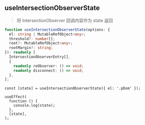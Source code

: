 ## useIntersectionObserverState

> 将 IntersectionObserver 回调内容作为 state 返回

```typescript
function useIntersectionObserverState(options: {
  el: string | MutableRefObject<any>;
  threshold?: number[];
  root?: MutableRefObject<any>;
  rootMargin?: string;
}): readonly [
  IntersectionObserverEntry[],
  {
    readonly reObserver: () => void;
    readonly disconnect: () => void;
  },
];
```

```tsx
const [state] = useIntersectionObserverState({ el: '.pDom' });

useEffect(
  function () {
    console.log(state);
  },
  [state],
);
```
